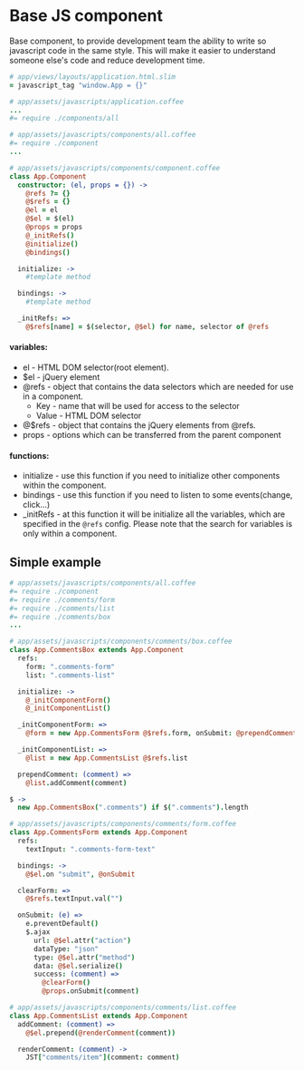 # Base JS component

Base component, to provide development team the ability to write so javascript code in the same style. This will make it easier to understand someone else's code and reduce development time.

```ruby
# app/views/layouts/application.html.slim
= javascript_tag "window.App = {}"
```

```coffee
# app/assets/javascripts/application.coffee
...
#= require ./components/all
```

```coffee
# app/assets/javascripts/components/all.coffee
#= require ./component
...
```

```coffee
# app/assets/javascripts/components/component.coffee
class App.Component
  constructor: (el, props = {}) ->
    @refs ?= {}
    @$refs = {}
    @el = el
    @$el = $(el)
    @props = props
    @_initRefs()
    @initialize()
    @bindings()

  initialize: ->
    #template method

  bindings: ->
    #template method

  _initRefs: =>
    @$refs[name] = $(selector, @$el) for name, selector of @refs
```
#### variables:
* el - HTML DOM selector(root element).
* $el - jQuery element
* @refs - object that contains the data selectors which are needed for use in a component.
  * Key - name that will be used for access to the selector
  * Value - HTML DOM selector
* @$refs - object that contains the jQuery elements from @refs.
* props - options which can be transferred from the parent component

#### functions:
* initialize - use this function if you need to initialize other components within the component.
* bindings   - use this function if you need to listen to some events(change, click...)
* _initRefs  - at this function it will be initialize all the variables, which are specified in the `@refs` config. Please note that the search for variables is only within a component.

## Simple example

```coffee
# app/assets/javascripts/components/all.coffee
#= require ./component
#= require ./comments/form
#= require ./comments/list
#= require ./comments/box
...
```

```coffee
# app/assets/javascripts/components/comments/box.coffee
class App.CommentsBox extends App.Component
  refs:
    form: ".comments-form"
    list: ".comments-list"

  initialize: ->
    @_initComponentForm()
    @_initComponentList()

  _initComponentForm: =>
    @form = new App.CommentsForm @$refs.form, onSubmit: @prependComment

  _initComponentList: =>
    @list = new App.CommentsList @$refs.list

  prependComment: (comment) =>
    @list.addComment(comment)

$ ->
  new App.CommentsBox(".comments") if $(".comments").length
```

```coffee
# app/assets/javascripts/components/comments/form.coffee
class App.CommentsForm extends App.Component
  refs:
    textInput: ".comments-form-text"

  bindings: ->
    @$el.on "submit", @onSubmit

  clearForm: =>
    @$refs.textInput.val("")

  onSubmit: (e) =>
    e.preventDefault()
    $.ajax
      url: @$el.attr("action")
      dataType: "json"
      type: @$el.attr("method")
      data: @$el.serialize()
      success: (comment) =>
        @clearForm()
        @props.onSubmit(comment)
```

```coffee
# app/assets/javascripts/components/comments/list.coffee
class App.CommentsList extends App.Component
  addComment: (comment) =>
    @$el.prepend(@renderComment(comment))

  renderComment: (comment) ->
    JST["comments/item"](comment: comment)
```
